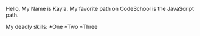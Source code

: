 Hello, My Name is Kayla.
My favorite path on CodeSchool is the JavaScript path.

My deadly skills:
*One
*Two
*Three
